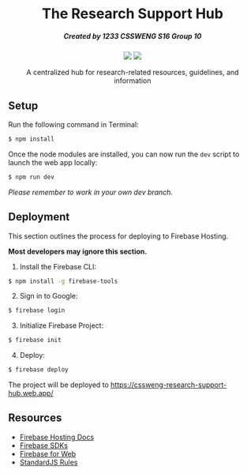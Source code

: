 <h1 align="center">
 The Research Support Hub
</h1>

<h5 align="center">
 Created by 1233 CSSWENG S16 Group 10
</h5>

<p align="center">
 <a href="https://github.com/feross/standard"><img src="https://img.shields.io/badge/code%20style-standard-brightgreen.svg"></a>
 <a href="https://opensource.org/license/mit"><img src="https://img.shields.io/github/license/Aspyse/research-support-hub"></a>
</p>

<p align="center">A centralized hub for research-related resources, guidelines, and information</p>

## Setup

Run the following command in Terminal:

```sh
$ npm install
```

Once the node modules are installed, you can now run the `dev` script to launch the web app locally:

```sh
$ npm run dev
```

_Please remember to work in your own dev branch._

## Deployment

This section outlines the process for deploying to Firebase Hosting.

**Most developers may ignore this section.**

1. Install the Firebase CLI:

```sh
$ npm install -g firebase-tools
```

2. Sign in to Google:

```sh
$ firebase login
```

3. Initialize Firebase Project:

```sh
$ firebase init
```

4. Deploy:

```sh
$ firebase deploy
```

The project will be deployed to https://cssweng-research-support-hub.web.app/

## Resources
- [Firebase Hosting Docs](https://firebase.google.com/docs/hosting/quickstart)
- [Firebase SDKs](https://firebase.google.com/docs/reference/js)
- [Firebase for Web](https://firebase.google.com/docs/web/setup)
- [StandardJS Rules](https://standardjs.com/rules.html)
